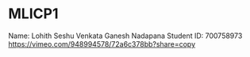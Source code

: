 # MLICP1
Name: Lohith Seshu Venkata Ganesh Nadapana
Student ID: 700758973
https://vimeo.com/948994578/72a6c378bb?share=copy
